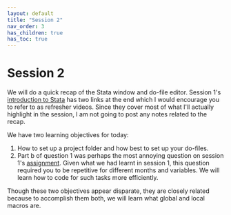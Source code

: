 ```yaml
---
layout: default
title: "Session 2"
nav_order: 3
has_children: true
has_toc: true
---
```


# Session 2

We will do a quick recap of the Stata window and do-file editor. Session 1's [introduction to Stata](https://amolraswan.github.io/stata_workshop/session1/1_short_intro_stata/) has two links at the end which I would encourage you to refer to as refresher videos. Since they cover most of what I'll actually highlight in the session, I am not going to post any notes related to the recap. 

We have two learning objectives for today:

1. How to set up a project folder and how best to set up your do-files.
2. Part b of question 1 was perhaps the most annoying question on session 1's [assignment](https://amolraswan.github.io/stata_workshop/session1/4_assignment/). Given what we had learnt in session 1, this question required you to be repetitive for different months and variables. We will learn how to code for such tasks more efficiently.

Though these two objectives appear disparate, they are closely related because to accomplish them both, we will learn what global and local macros are.

